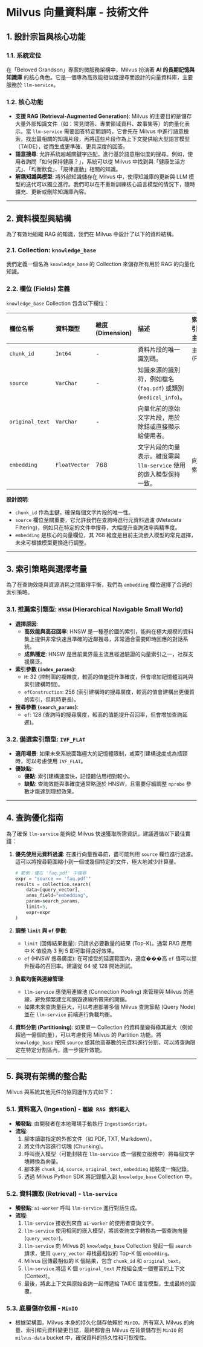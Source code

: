 # Milvus 向量資料庫 - 技術文件

## 1. 設計宗旨與核心功能

### 1.1. 系統定位

在「Beloved Grandson」專案的微服務架構中，Milvus 扮演著 **AI 的長期記憶與知識庫** 的核心角色。它是一個專為高效能相似度搜尋而設計的向量資料庫，主要服務於 `llm-service`。

### 1.2. 核心功能

-   **支援 RAG (Retrieval-Augmented Generation)**: Milvus 的主要目的是儲存大量外部知識文件（如：常見問答、專業領域資料、故事集等）的向量化表示。當 `llm-service` 需要回答特定問題時，它會先在 Milvus 中進行語意檢索，找出最相關的知識片段，再將這些片段作為上下文提供給大型語言模型（TAIDE），從而生成更準確、更具深度的回答。
-   **語意搜尋**: 允許系統超越關鍵字匹配，進行基於語意相似度的搜尋。例如，使用者詢問「如何保持健康？」，系統可以從 Milvus 中找到與「健康生活方式」、「均衡飲食」、「規律運動」相關的知識。
-   **解耦知識與模型**: 將外部知識儲存在 Milvus 中，使得知識庫的更新與 LLM 模型的迭代可以獨立進行。我們可以在不重新訓練核心語言模型的情況下，隨時擴充、更新或刪除知識庫內容。

---

## 2. 資料模型與結構

為了有效地組織 RAG 的知識，我們在 Milvus 中設計了以下的資料結構。

### 2.1. Collection: `knowledge_base`

我們定義一個名為 `knowledge_base` 的 Collection 來儲存所有用於 RAG 的向量化知識。

### 2.2. 欄位 (Fields) 定義

`knowledge_base` Collection 包含以下欄位：

| 欄位名稱      | 資料類型      | 維度 (Dimension) | 描述                                                                 | 索引/主鍵 |
| :------------ | :------------ | :--------------- | :------------------------------------------------------------------- | :-------- |
| `chunk_id`    | `Int64`       | -                | 資料片段的唯一識別碼。                                               | 主鍵 (PK) |
| `source`      | `VarChar`     | -                | 知識來源的識別符，例如檔名 (`faq.pdf`) 或類別 (`medical_info`)。     |           |
| `original_text` | `VarChar`     | -                | 向量化前的原始文字片段，用於除錯或直接顯示給使用者。                 |           |
| `embedding`   | `FloatVector` | 768              | 文字片段的向量表示。維度需與 `llm-service` 使用的嵌入模型保持一致。 | 向量索引  |

**設計說明**:
- `chunk_id` 作為主鍵，確保每個文字片段的唯一性。
- `source` 欄位至關重要，它允許我們在查詢時進行元資料過濾 (Metadata Filtering)，例如只在特定的文件中搜尋，大幅提升查詢效率與精準度。
- `embedding` 是核心的向量欄位，其 768 維度是目前主流嵌入模型的常見選擇，未來可根據模型更換進行調整。

---

## 3. 索引策略與選擇考量

為了在查詢效能與資源消耗之間取得平衡，我們為 `embedding` 欄位選擇了合適的索引策略。

### 3.1. 推薦索引類型: `HNSW` (Hierarchical Navigable Small World)

-   **選擇原因**:
    -   **高效能與高召回率**: HNSW 是一種基於圖的索引，能夠在極大規模的資料集上提供非常快速且準確的近鄰搜尋，非常適合需要即時回應的對話系統。
    -   **成熟穩定**: HNSW 是目前業界最主流且經過驗證的向量索引之一，社群支援廣泛。
-   **索引參數 (`index_params`)**:
    -   `M`: 32 (控制圖的複雜度，較高的值能提升準確度，但會增加記憶體消耗與索引建構時間)。
    -   `efConstruction`: 256 (索引建構時的搜尋廣度，較高的值會建構出更優質的索引，但耗時更長)。
-   **搜尋參數 (`search_params`)**:
    -   `ef`: 128 (查詢時的搜尋廣度，較高的值能提升召回率，但會增加查詢延遲)。

### 3.2. 備選索引類型: `IVF_FLAT`

-   **適用場景**: 如果未來系統面臨極大的記憶體限制，或索引建構速度成為瓶頸時，可以考慮使用 `IVF_FLAT`。
-   **優缺點**:
    -   **優點**: 索引建構速度快，記憶體佔用相對較小。
    -   **缺點**: 查詢效能與準確度通常略遜於 HNSW，且需要仔細調整 `nprobe` 參數才能達到理想效果。

---

## 4. 查詢優化指南

為了確保 `llm-service` 能夠從 Milvus 快速獲取所需資訊，建議遵循以下最佳實踐：

1.  **優先使用元資料過濾**: 在進行向量搜尋前，盡可能利用 `source` 欄位進行過濾。這可以將搜尋範圍縮小到一個或幾個特定的文件，極大地減少計算量。
    ```python
    # 範例：僅在 'faq.pdf' 中搜尋
    expr = "source == 'faq.pdf'"
    results = collection.search(
        data=[query_vector],
        anns_field="embedding",
        param=search_params,
        limit=5,
        expr=expr
    )
    ```

2.  **調整 `limit` 與 `ef` 參數**:
    -   `limit` (回傳結果數量): 只請求必要數量的結果 (Top-K)。通常 RAG 應用中 K 值設為 3 到 5 即可取得良好效果。
    -   `ef` (HNSW 搜尋廣度): 在可接受的延遲範圍內，適度���高 `ef` 值可以提升搜尋的召回率。建議從 64 或 128 開始測試。

3.  **負載均衡與連線管理**:
    -   `llm-service` 應使用連線池 (Connection Pooling) 來管理與 Milvus 的連線，避免頻繁建立和銷毀連線所帶來的開銷。
    -   如果未來查詢量巨大，可以考慮部署多個 Milvus 查詢節點 (Query Node) 並在 `llm-service` 前端進行負載均衡。

4.  **資料分割 (Partitioning)**: 如果單一 Collection 的資料量變得極其龐大（例如超過一億個向量），可以考慮使用 Milvus 的 Partition 功能。將 `knowledge_base` 按照 `source` 或其他高基數的元資料進行分割，可以將查詢限定在特定分割區內，進一步提升效能。

---

## 5. 與現有架構的整合點

Milvus 與系統其他元件的協同運作方式如下：

### 5.1. 資料寫入 (Ingestion) - `離線 RAG 資料載入`

-   **觸發點**: 由開發者在本地環境手動執行 `IngestionScript`。
-   **流程**:
    1.  腳本讀取指定的外部文件（如 PDF, TXT, Markdown）。
    2.  將文件內容進行切塊 (Chunking)。
    3.  呼叫嵌入模型（可能封裝在 `llm-service` 或一個獨立服務中）將每個文字塊轉換為向量。
    4.  腳本將 `chunk_id`, `source`, `original_text`, `embedding` 組裝成一條記錄。
    5.  透過 Milvus Python SDK 將記錄插入到 `knowledge_base` Collection 中。

### 5.2. 資料讀取 (Retrieval) - `llm-service`

-   **觸發點**: `ai-worker` 呼叫 `llm-service` 進行對話生成。
-   **流程**:
    1.  `llm-service` 接收到來自 `ai-worker` 的使用者查詢文字。
    2.  `llm-service` 使用相同的嵌入模型，將該查詢文字轉換為一個查詢向量 (`query_vector`)。
    3.  `llm-service` 向 Milvus 的 `knowledge_base` Collection 發起一個 `search` 請求，使用 `query_vector` 尋找最相似的 Top-K 個 `embedding`。
    4.  Milvus 回傳最相似的 K 個結果，包含 `chunk_id` 和 `original_text`。
    5.  `llm-service` 將這 K 個 `original_text` 片段組合成一個豐富的上下文 (Context)。
    6.  最後，將此上下文與原始查詢一起傳遞給 TAIDE 語言模型，生成最終的回覆。

### 5.3. 底層儲存依賴 - `MinIO`

-   根據架構圖，Milvus 本身的持久化儲存依賴於 `MinIO`。所有寫入 Milvus 的向量、索引和元資料變更日誌，最終都會由 Milvus 在背景儲存到 `MinIO` 的 `milvus-data` bucket 中，確保資料的持久性和可恢復性。
